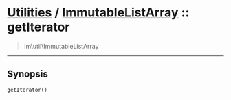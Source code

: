 # [Utilities](util.md) / [ImmutableListArray](util-ImmutableListArray.md) :: getIterator
 > im\util\ImmutableListArray
____

## Synopsis
```php
getIterator()
```
